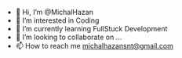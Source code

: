 - 👋 Hi, I’m @MichalHazan
- 👀 I’m interested in Coding
- 🌱 I’m currently learning FullStuck Development
- 💞️ I’m looking to collaborate on ...
- 📫 How to reach me michalhazansnt@gmail.com

<!---
MichalHazan/MichalHazan is a ✨ special ✨ repository because its `README.md` (this file) appears on your GitHub profile.
You can click the Preview link to take a look at your changes.
--->
